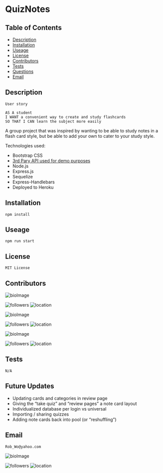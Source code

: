 # QuizNotes

## Table of Contents

* [Description](#Description)
* [Installation](#Installation)
* [Useage](#Useage)
* [License](#License)
* [Contributors](#Contributors)
* [Tests](#Tests)
* [Questions](#Questions)
* [Email](#Email)

## Description
```
User story

AS A student
I WANT a convenient way to create and study flashcards
SO THAT I CAN learn the subject more easily
```
A group project that was inspired by wanting to be able to study notes in a flash card style, but be able to add your own to cater to your study style. 

Technologies used:

* Bootstrap CSS
* [3rd Pary API used for demo purposes](https://randomuser.me/)
* Node.js
* Express.js
* Sequelize
* Express-Handlebars
* Deployed to Heroku  

## Installation

    npm install

## Useage

    npm run start

## License

    MIT License

## Contributors

![bioImage](https://avatars0.githubusercontent.com/u/59583325?v=4&s=200)


![followers](https://img.shields.io/badge/Followers-8-brightgreen)
![location](https://img.shields.io/badge/Location-Baltimore_Maryland-blue)

![bioImage](https://avatars3.githubusercontent.com/u/12203157?v=4&s=200)


![followers](https://img.shields.io/badge/Followers-10-brightgreen)
![location](https://img.shields.io/badge/Location-Baltimore_Maryland-blue)

![bioImage](https://avatars2.githubusercontent.com/u/59449041?v=4&s=200)


![followers](https://img.shields.io/badge/Followers-11-brightgreen)
![location](https://img.shields.io/badge/Location-Maryland-blue)

## Tests

    N/A

## Future Updates 

* Updating cards and categories in review page
* Giving the “take quiz” and “review pages” a note card layout
* Individualized database per login vs universal 
* Importing / sharing quizzes
* Adding note cards back into pool (or “reshuffling”)


## Email

    Rob_Wo@yahoo.com

![bioImage](https://avatars3.githubusercontent.com/u/59811683?v=4&s=200)


![followers](https://img.shields.io/badge/Followers-7-brightgreen)
![location](https://img.shields.io/badge/Location-null-blue)
